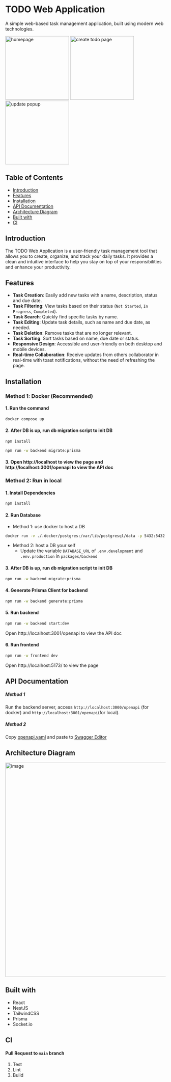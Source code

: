 # TODO Web Application

A simple web-based task management application, built using modern web technologies.

<img height="200px"  alt="homepage" src="https://github.com/samor0412/TODO-List-Web-App/assets/39899550/50d3b95a-2aef-4280-8556-90e334f3f003">
<img height="200px"  alt="create todo page" src="https://github.com/samor0412/TODO-List-Web-App/assets/39899550/90e92ca9-71ca-4d43-ae5a-918f4006b801">
<img width="200px"  alt="update popup" src="https://github.com/samor0412/TODO-List-Web-App/assets/39899550/1db9e019-f223-4395-89da-8de2f831f6c1">



## Table of Contents
- [Introduction](#introduction)
- [Features](#features)
- [Installation](#installation)
- [API Documentation](#api-documentation)
- [Architecture Diagram](#architecture-diagram)
- [Built with](#built-with)
- [CI](#ci)

## Introduction

The TODO Web Application is a user-friendly task management tool that allows you to create, organize, and track your daily tasks. It provides a clean and intuitive interface to help you stay on top of your responsibilities and enhance your productivity.

## Features

- **Task Creation**: Easily add new tasks with a name, description, status and due date.
- **Task Filtering**: View tasks based on their status (`Not Started`, `In Progress`, `Completed`).
- **Task Search**: Quickly find specific tasks by name.
- **Task Editing**: Update task details, such as name and due date, as needed.
- **Task Deletion**: Remove tasks that are no longer relevant.
- **Task Sorting**: Sort tasks based on name, due date or status.
- **Responsive Design**: Accessible and user-friendly on both desktop and mobile devices.
- **Real-time Collaboration**: Receive updates from others collaborator in real-time  with toast notifications, without the need of refreshing the page.

## Installation




### Method 1: Docker (Recommended)
#### 1. Run the command
```bash
docker compose up
```
#### 2. After DB is up, run db migration script to init DB
```bash
npm install
```
```bash
npm run -w backend migrate:prisma
```
#### 3. Open http://localhost to view the page and http://localhost:3001/openapi to view the API doc


### Method 2: Run in local
#### 1. Install Dependencies
```bash
npm install
```

#### 2. Run Database
 - Method 1:  use docker to host a DB
 ```bash
 docker run -v ./.docker/postgres:/var/lib/postgresql/data -p 5432:5432 -e POSTGRES_PASSWORD=postgres -e POSTGRES_DB=todo-list-web-app postgres:16.3 
 ```
 - Method 2: host a DB your self
	- Update the variable `DATABASE_URL` of `.env.development` and `.env.production` in `packages/backend`

#### 3. After DB is up, run db migration script to init DB
```bash
npm run -w backend migrate:prisma
```

#### 4. Generate Prisma Client for backend
```bash
npm run -w backend generate:prisma
```

#### 5. Run backend
```bash
npm run -w backend start:dev
```
Open http://localhost:3001/openapi to view the API doc

#### 6. Run frontend
```bash
npm run -w frontend dev
```
Open http://localhost:5173/ to view the page

## API Documentation

##### Method 1
Run the backend server, access `http://localhost:3000/openapi` (for docker)  and `http://localhost:3001/openapi`(for local).

##### Method 2
Copy [openapi.yaml](https://github.com/samor0412/TODO-List-Web-App/blob/main/doc/openapi.yaml "openapi.yaml") and paste to [Swagger Editor](https://editor.swagger.io/ "Swagger Editor")

## Architecture Diagram
<img width="673" alt="image" src="https://github.com/user-attachments/assets/42a7ddc6-dd22-4344-91a5-8d73365f11ed">


## Built with
- React
- NestJS
- TailwindCSS
- Prisma
- Socket.io

## CI
#### Pull Request to `main` branch
1. Test
2. Lint
3. Build
